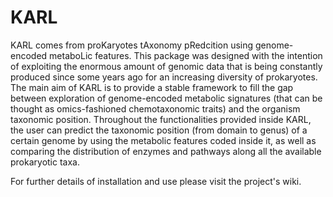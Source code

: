 # KARL

KARL comes from proKaryotes tAxonomy pRedcition using genome-encoded metaboLic features. This package was designed with the intention of exploiting the enormous amount of genomic data that is being constantly produced since some years ago for an increasing diversity of prokaryotes. The main aim of KARL is to provide a stable framework to fill the gap between exploration of genome-encoded metabolic signatures (that can be thought as omics-fashioned chemotaxonomic traits) and the organism taxonomic position. Throughout the functionalities provided inside KARL, the user can predict the taxonomic position (from domain to genus) of a certain genome by using the metabolic features coded inside it, as well as comparing the distribution of enzymes and pathways along all the available prokaryotic taxa.

For further details of installation and use please visit the project's wiki.

